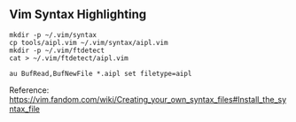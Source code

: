 ## Vim Syntax Highlighting

    mkdir -p ~/.vim/syntax
    cp tools/aipl.vim ~/.vim/syntax/aipl.vim
    mkdir -p ~/.vim/ftdetect
    cat > ~/.vim/ftdetect/aipl.vim

    au BufRead,BufNewFile *.aipl set filetype=aipl

Reference: https://vim.fandom.com/wiki/Creating_your_own_syntax_files#Install_the_syntax_file
